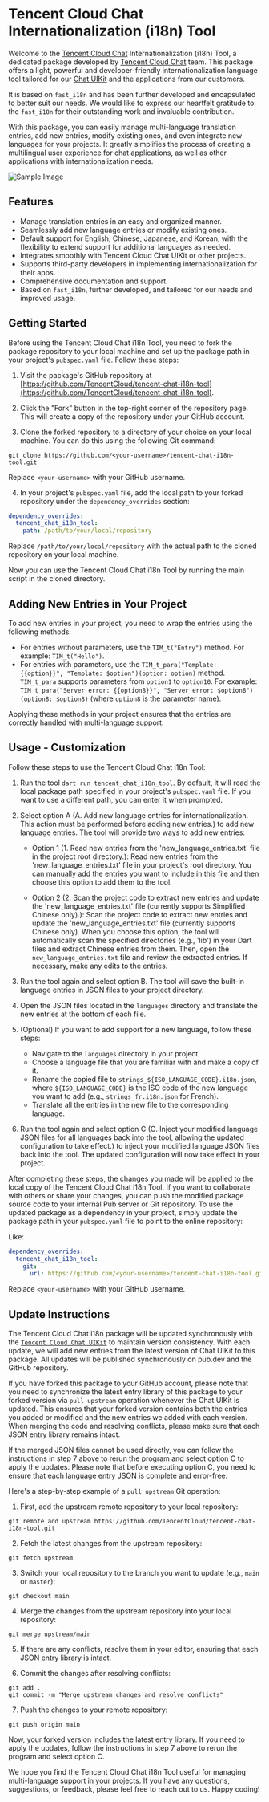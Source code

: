 
# Tencent Cloud Chat Internationalization (i18n) Tool

Welcome to the [Tencent Cloud Chat](https://www.tencentcloud.com/zh/products/im?from=pub) Internationalization (i18n) Tool, a dedicated package developed by [Tencent Cloud Chat](https://www.tencentcloud.com/zh/products/im?from=pub) team. This package offers a light, powerful and developer-friendly internationalization language tool tailored for our [Chat UIKit](https://www.tencentcloud.com/document/product/1047/50059) and the applications from our customers. 

It is based on `fast_i18n` and has been further developed and encapsulated to better suit our needs. We would like to express our heartfelt gratitude to the `fast_i18n` for their outstanding work and invaluable contribution.

With this package, you can easily manage multi-language translation entries, add new entries, modify existing ones, and even integrate new languages for your projects. It greatly simplifies the process of creating a multilingual user experience for chat applications, as well as other applications with internationalization needs.

![Sample Image](https://qcloudimg.tencent-cloud.cn/raw/cfdebbe4f935fe73bc8fafd205faa4a9.png)

## Features

- Manage translation entries in an easy and organized manner.
- Seamlessly add new language entries or modify existing ones.
- Default support for English, Chinese, Japanese, and Korean, with the flexibility to extend support for additional languages as needed.
- Integrates smoothly with Tencent Cloud Chat UIKit or other projects.
- Supports third-party developers in implementing internationalization for their apps.
- Comprehensive documentation and support.
- Based on `fast_i18n`, further developed, and tailored for our needs and improved usage.

## Getting Started

Before using the Tencent Cloud Chat i18n Tool, you need to fork the package repository to your local machine and set up the package path in your project's `pubspec.yaml` file. Follow these steps:

1. Visit the package's GitHub repository at [https://github.com/TencentCloud/tencent-chat-i18n-tool](https://github.com/TencentCloud/tencent-chat-i18n-tool).

2. Click the "Fork" button in the top-right corner of the repository page. This will create a copy of the repository under your GitHub account.

3. Clone the forked repository to a directory of your choice on your local machine. You can do this using the following Git command:

```
git clone https://github.com/<your-username>/tencent-chat-i18n-tool.git
```

Replace `<your-username>` with your GitHub username.

4. In your project's `pubspec.yaml` file, add the local path to your forked repository under the `dependency_overrides` section:

```yaml
dependency_overrides:
  tencent_chat_i18n_tool:
    path: /path/to/your/local/repository
```

Replace `/path/to/your/local/repository` with the actual path to the cloned repository on your local machine.

Now you can use the Tencent Cloud Chat i18n Tool by running the main script in the cloned directory.

## Adding New Entries in Your Project

To add new entries in your project, you need to wrap the entries using the following methods:

- For entries without parameters, use the `TIM_t("Entry")` method. For example: `TIM_t("Hello")`.
- For entries with parameters, use the `TIM_t_para("Template: {{option}}", "Template: $option")(option: option)` method. `TIM_t_para` supports parameters from `option1` to `option10`. For example: `TIM_t_para("Server error: {{option8}}", "Server error: $option8")(option8: $option8)` (where `option8` is the parameter name).

Applying these methods in your project ensures that the entries are correctly handled with multi-language support.

## Usage - Customization

Follow these steps to use the Tencent Cloud Chat i18n Tool:

1. Run the tool `dart run tencent_chat_i18n_tool`. By default, it will read the local package path specified in your project's `pubspec.yaml` file. If you want to use a different path, you can enter it when prompted.

2. Select option A (A. Add new language entries for internationalization. This action must be performed before adding new entries.) to add new language entries. The tool will provide two ways to add new entries:

    - Option 1 (1. Read new entries from the 'new_language_entries.txt' file in the project root directory.): Read new entries from the 'new_language_entries.txt' file in your project's root directory. You can manually add the entries you want to include in this file and then choose this option to add them to the tool.

    - Option 2 (2. Scan the project code to extract new entries and update the 'new_language_entries.txt' file (currently supports Simplified Chinese only).): Scan the project code to extract new entries and update the 'new_language_entries.txt' file (currently supports Chinese only). When you choose this option, the tool will automatically scan the specified directories (e.g., 'lib') in your Dart files and extract Chinese entries from them. Then, open the `new_language_entries.txt` file and review the extracted entries. If necessary, make any edits to the entries.

3. Run the tool again and select option B. The tool will save the built-in language entries in JSON files to your project directory.

4. Open the JSON files located in the `languages` directory and translate the new entries at the bottom of each file.

5. (Optional) If you want to add support for a new language, follow these steps:

   - Navigate to the `languages` directory in your project.
   - Choose a language file that you are familiar with and make a copy of it.
   - Rename the copied file to `strings_${ISO_LANGUAGE_CODE}.i18n.json`, where `${ISO_LANGUAGE_CODE}` is the ISO code of the new language you want to add (e.g., `strings_fr.i18n.json` for French).
   - Translate all the entries in the new file to the corresponding language.

6. Run the tool again and select option C (C. Inject your modified language JSON files for all languages back into the tool, allowing the updated configuration to take effect.) to inject your modified language JSON files back into the tool. The updated configuration will now take effect in your project.

After completing these steps, the changes you made will be applied to the local copy of the Tencent Cloud Chat i18n Tool. If you want to collaborate with others or share your changes, you can push the modified package source code to your internal Pub server or Git repository. To use the updated package as a dependency in your project, simply update the package path in your `pubspec.yaml` file to point to the online repository:

Like: 

```yaml
dependency_overrides:
  tencent_chat_i18n_tool:
    git:
      url: https://github.com/<your-username>/tencent-chat-i18n-tool.git
```

Replace `<your-username>` with your GitHub username.

## Update Instructions

The Tencent Cloud Chat i18n package will be updated synchronously with the [`Tencent Cloud Chat UIKit`](https://pub.dev/packages/tencent_cloud_chat_uikit) to maintain version consistency. With each update, we will add new entries from the latest version of Chat UIKit to this package. All updates will be published synchronously on pub.dev and the GitHub repository.

If you have forked this package to your GitHub account, please note that you need to synchronize the latest entry library of this package to your forked version via `pull upstream` operation whenever the Chat UIKit is updated. This ensures that your forked version contains both the entries you added or modified and the new entries we added with each version. When merging the code and resolving conflicts, please make sure that each JSON entry library remains intact.

If the merged JSON files cannot be used directly, you can follow the instructions in step 7 above to rerun the program and select option C to apply the updates. Please note that before executing option C, you need to ensure that each language entry JSON is complete and error-free.

Here's a step-by-step example of a `pull upstream` Git operation:

1. First, add the upstream remote repository to your local repository:

```
git remote add upstream https://github.com/TencentCloud/tencent-chat-i18n-tool.git
```

2. Fetch the latest changes from the upstream repository:

```
git fetch upstream
```

3. Switch your local repository to the branch you want to update (e.g., `main` or `master`):

```
git checkout main
```

4. Merge the changes from the upstream repository into your local repository:

```
git merge upstream/main
```

5. If there are any conflicts, resolve them in your editor, ensuring that each JSON entry library is intact.

6. Commit the changes after resolving conflicts:

```
git add .
git commit -m "Merge upstream changes and resolve conflicts"
```

7. Push the changes to your remote repository:

```
git push origin main
```

Now, your forked version includes the latest entry library. If you need to apply the updates, follow the instructions in step 7 above to rerun the program and select option C.

We hope you find the Tencent Cloud Chat i18n Tool useful for managing multi-language support in your projects. If you have any questions, suggestions, or feedback, please feel free to reach out to us. Happy coding!
